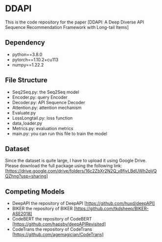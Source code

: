 # DDAPI
This is the code repository for the paper [DDAPI: A Deep Diverse API Sequence Recommendation Framework with Long-tail Items]

## Dependency
* python==3.8.0
* pytorch==1.10.2+cu113
* numpy==1.22.2

## File Structure
* Seq2Seq.py: the Seq2Seq model
* Encoder.py: query Encoder
* Decoder.py: API Sequence Decoder
* Attention.py: attention mechanism
* Evaluate.py
* LossLongtail.py: loss function
* data_loader.py
* Metrics.py: evaluation metrics
* main.py: you can run this file to train the model
## Dataset
Since the dataset is quite large, I have to upload it using Google Drive. Please download the full package using the following link:
[https://drive.google.com/drive/folders/16c2ZbXr2N2Q_v8fjvLBdUWh2pVQQZhng?usp=sharing]

## Competing Models
* DeepAPI
the repository of DeepAPI [https://github.com/huxd/deepAPI]
* BIKER
the repository of BIKER [https://github.com/tkdsheep/BIKER-ASE2018]
* CodeBERT
the repository of CodeBERT [https://github.com/hapsby/deepAPIRevisited]
* CodeTrans
the repository of CodeTrans [https://github.com/agemagician/CodeTrans]


